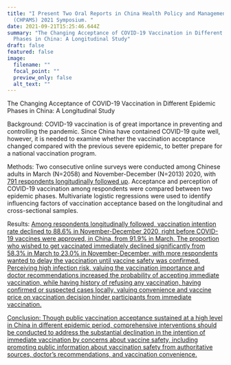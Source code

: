 ```yaml
---
title: "I Present Two Oral Reports in China Health Policy and Management Society
  (CHPAMS) 2021 Symposium. "
date: 2021-09-21T15:25:46.644Z
summary: "The Changing Acceptance of COVID-19 Vaccination in Different Epidemic
  Phases in China: A Longitudinal Study"
draft: false
featured: false
image:
  filename: ""
  focal_point: ""
  preview_only: false
  alt_text: ""
---
```

The Changing Acceptance of COVID-19 Vaccination in Different Epidemic Phases in China: A Longitudinal Study

Background: COVID-19 vaccination is of great importance in preventing and controlling the pandemic. Since China have contained COVID-19 quite well, however, it is needed to examine whether the vaccination acceptance changed compared with the previous severe epidemic, to better prepare for a national vaccination program.

Methods: Two consecutive online surveys were conducted among Chinese adults in March (N=2058) and November-December (N=2013) 2020, with [791 respondents longitudinally followed up](<>). Acceptance and perception of COVID-19 vaccination among respondents were compared between two epidemic phases. Multivariate logistic regressions were used to identify influencing factors of vaccination acceptance based on the longitudinal and cross-sectional samples.

Results:[](<>) [Among respondents longitudinally followed, vaccination intention rate declined to 88.6% in November-December 2020, right before COVID-19 vaccines were approved, in China, from 91.9% in March. The proportion who wished to get vaccinated immediately declined significantly from 58.3% in March to 23.0% in November-December, with more respondents wanted to delay the vaccination until vaccine safety was confirmed. Perceiving high infection risk, valuing the vaccination importance and doctor recommendations increased the probability of accepting immediate vaccination, while having history of refusing any vaccination, having confirmed or suspected cases locally, valuing convenience and vaccine price on vaccination decision hinder participants from immediate vaccination.](<>)[](<>)

[Conclusion: Though public vaccination acceptance sustained at a high level in China in different epidemic period, comprehensive interventions should be conducted to address the substantial declination in the intention of immediate vaccination by concerns about vaccine safety, including promoting public information about vaccination safety from authoritative sources, doctor’s recommendations, and vaccination convenience.](<>)